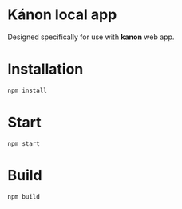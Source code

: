 # Kánon local app
Designed specifically for use with **kanon** web app.

# Installation
`npm install`

# Start
`npm start`

# Build
`npm build`
